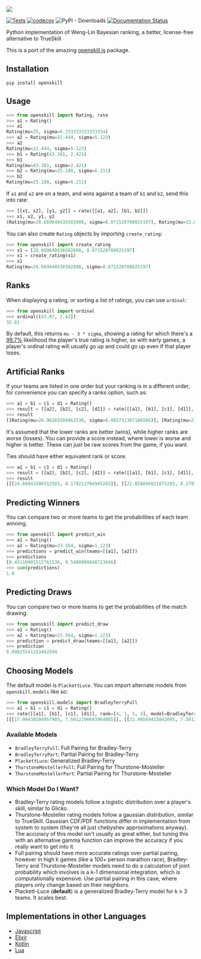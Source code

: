 ![](https://i.imgur.com/tSTFzZY.gif)


[![Tests](https://github.com/OpenDebates/openskill.py/actions/workflows/main.yml/badge.svg)](https://github.com/OpenDebates/openskill.py/actions/workflows/main.yml) [![codecov](https://codecov.io/gh/OpenDebates/openskill.py/branch/main/graph/badge.svg?token=Ep07QEelsi)](https://codecov.io/gh/OpenDebates/openskill.py) ![PyPI - Downloads](https://img.shields.io/pypi/dm/openskill) [![Documentation Status](https://readthedocs.org/projects/openskillpy/badge/?version=latest)](https://openskillpy.readthedocs.io/en/latest/?badge=latest)


Python implementation of Weng-Lin Bayesian ranking, a better, license-free alternative to TrueSkill

This is a port of the amazing [openskill.js](https://github.com/philihp/openskill.js) package.

## Installation
```shell
pip install openskill
```

## Usage
```python
>>> from openskill import Rating, rate
>>> a1 = Rating()
>>> a1
Rating(mu=25, sigma=8.333333333333334)
>>> a2 = Rating(mu=32.444, sigma=5.123)
>>> a2
Rating(mu=32.444, sigma=5.123)
>>> b1 = Rating(43.381, 2.421)
>>> b1
Rating(mu=43.381, sigma=2.421)
>>> b2 = Rating(mu=25.188, sigma=6.211)
>>> b2
Rating(mu=25.188, sigma=6.211)
```

If `a1` and `a2` are on a team, and wins against a team of `b1` and `b2`, send this into rate:

```python
>>> [[x1, x2], [y1, y2]] = rate([[a1, a2], [b1, b2]])
>>> x1, x2, y1, y2
(Rating(mu=28.669648436582808, sigma=8.071520788025197), Rating(mu=33.83086971107981, sigma=5.062772998705765), Rating(mu=43.071274808241974, sigma=2.4166900452721256), Rating(mu=23.149503312339064, sigma=6.1378606973362135))
```

You can also create `Rating` objects by importing `create_rating`:

```python
>>> from openskill import create_rating
>>> x1 = [28.669648436582808, 8.071520788025197]
>>> x1 = create_rating(x1)
>>> x1
Rating(mu=28.669648436582808, sigma=8.071520788025197)
```

## Ranks
When displaying a rating, or sorting a list of ratings, you can use `ordinal`:

```python
>>> from openskill import ordinal
>>> ordinal([43.07, 2.42])
35.81
```

By default, this returns `mu - 3 * sigma`, showing a rating for which there's a [99.7%](https://en.wikipedia.org/wiki/68%E2%80%9395%E2%80%9399.7_rule) likelihood the player's true rating is higher, so with early games, a player's ordinal rating will usually go up and could go up even if that player loses.

## Artificial Ranks
If your teams are listed in one order but your ranking is in a different order, for convenience you can specify a ranks option, such as:

```python
>>> a1 = b1 = c1 = d1 = Rating()
>>> result = [[a2], [b2], [c2], [d2]] = rate([[a1], [b1], [c1], [d1]], rank=[4, 1, 3, 2])
>>> result
[[Rating(mu=20.96265504062538, sigma=8.083731307186588)], [Rating(mu=27.795084971874736, sigma=8.263160757613477)], [Rating(mu=24.68943500312503, sigma=8.083731307186588)], [Rating(mu=26.552824984374855, sigma=8.179213704945203)]]
```

It's assumed that the lower ranks are better (wins), while higher ranks are worse (losses). You can provide a score instead, where lower is worse and higher is better. These can just be raw scores from the game, if you want.

Ties should have either equivalent rank or score.

```python
>>> a1 = b1 = c1 = d1 = Rating()
>>> result = [[a2], [b2], [c2], [d2]] = rate([[a1], [b1], [c1], [d1]], score=[37, 19, 37, 42])
>>> result
[[[24.68943500312503, 8.179213704945203]], [[22.826045021875203, 8.179213704945203]], [[24.68943500312503, 8.179213704945203]], [[27.795084971874736, 8.263160757613477]]]
```

## Predicting Winners

You can compare two or more teams to get the probabilities of each team winning.

```python
>>> from openskill import predict_win
>>> a1 = Rating()
>>> a2 = Rating(mu=33.564, sigma=1.123)
>>> predictions = predict_win(teams=[[a1], [a2]])
>>> predictions
[0.45110901512761536, 0.5488909848723846]
>>> sum(predictions)
1.0
```

## Predicting Draws

You can compare two or more teams to get the probabilities of the match drawing.

```python
>>> from openskill import predict_draw
>>> a1 = Rating()
>>> a2 = Rating(mu=33.564, sigma=1.123)
>>> prediction = predict_draw(teams=[[a1], [a2]])
>>> prediction
0.09025541153402594
```

## Choosing Models

The default model is `PlackettLuce`. You can import alternate models from `openskill.models` like so:

```python
>>> from openskill.models import BradleyTerryFull
>>> a1 = b1 = c1 = d1 = Rating()
>>> rate([[a1], [b1], [c1], [d1]], rank=[4, 1, 3, 2], model=BradleyTerryFull)
[[[17.09430584957905, 7.5012190693964005]], [[32.90569415042095, 7.5012190693964005]], [[22.36476861652635, 7.5012190693964005]], [[27.63523138347365, 7.5012190693964005]]]
```

### Available Models
- `BradleyTerryFull`: Full Pairing for Bradley-Terry
- `BradleyTerryPart`: Partial Pairing for Bradley-Terry
- `PlackettLuce`: Generalized Bradley-Terry
- `ThurstoneMostellerFull`: Full Pairing for Thurstone-Mosteller
- `ThurstoneMostellerPart`: Partial Pairing for Thurstone-Mosteller

### Which Model Do I Want?

- Bradley-Terry rating models follow a logistic distribution over a player's skill, similar to Glicko.
- Thurstone-Mosteller rating models follow a gaussian distribution, similar to TrueSkill. Gaussian CDF/PDF functions differ in implementation from system to system (they're all just chebyshev approximations anyway). The accuracy of this model isn't usually as great either, but tuning this with an alternative gamma function can improve the accuracy if you really want to get into it.
- Full pairing should have more accurate ratings over partial pairing, however in high k games (like a 100+ person marathon race), Bradley-Terry and Thurstone-Mosteller models need to do a calculation of joint probability which involves is a k-1 dimensional integration, which is computationally expensive. Use partial pairing in this case, where players only change based on their neighbors.
- Plackett-Luce (**default**) is a generalized Bradley-Terry model for k ≥ 3 teams. It scales best.


## Implementations in other Languages
- [Javascript](https://github.com/philihp/openskill.js)
- [Elixir](https://github.com/philihp/openskill.ex)
- [Kotlin](https://github.com/brezinajn/openskill.kt)
- [Lua](https://github.com/Vaschex/openskill.lua)

